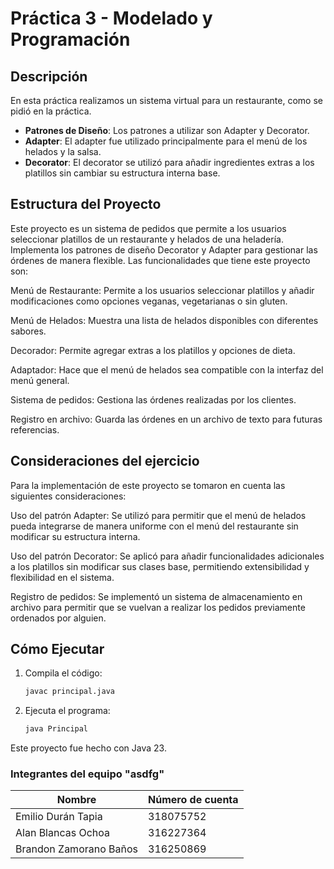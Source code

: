 # Práctica 3 - Modelado y Programación

## Descripción
En esta práctica realizamos un sistema virtual para un restaurante, como se pidió en la práctica.

- **Patrones de Diseño**: Los patrones a utilizar son Adapter y Decorator.
- **Adapter**: El adapter fue utilizado principalmente para el menú de los helados y la salsa.
- **Decorator**: El decorator se utilizó para añadir ingredientes extras a los platillos sin cambiar su estructura interna base.


## Estructura del Proyecto
Este proyecto es un sistema de pedidos que permite a los usuarios seleccionar platillos de un restaurante y helados de una heladería. Implementa los patrones de diseño Decorator y Adapter para gestionar las órdenes de manera flexible. Las funcionalidades que tiene este proyecto son: 

Menú de Restaurante: Permite a los usuarios seleccionar platillos y añadir modificaciones como opciones veganas, vegetarianas o sin gluten.

Menú de Helados: Muestra una lista de helados disponibles con diferentes sabores.

Decorador: Permite agregar extras a los platillos y opciones de dieta.

Adaptador: Hace que el menú de helados sea compatible con la interfaz del menú general.

Sistema de pedidos: Gestiona las órdenes realizadas por los clientes.

Registro en archivo: Guarda las órdenes en un archivo de texto para futuras referencias.

## Consideraciones del ejercicio

Para la implementación de este proyecto se tomaron en cuenta las siguientes consideraciones:

Uso del patrón Adapter: Se utilizó para permitir que el menú de helados pueda integrarse de manera uniforme con el menú del restaurante sin modificar su estructura interna.

Uso del patrón Decorator: Se aplicó para añadir funcionalidades adicionales a los platillos sin modificar sus clases base, permitiendo extensibilidad y flexibilidad en el sistema.

Registro de pedidos: Se implementó un sistema de almacenamiento en archivo para permitir que se vuelvan a realizar los pedidos previamente ordenados por alguien. 

## Cómo Ejecutar
1. Compila el código:
   ```bash
   javac principal.java
   ```
2. Ejecuta el programa:
   ```bash
   java Principal
   ```
Este proyecto fue hecho con Java 23.

### Integrantes del equipo "asdfg" 
| Nombre | Número de cuenta |
| --- | --- |
| Emilio Durán Tapia | 318075752 |
| Alan Blancas Ochoa | 316227364 |
| Brandon Zamorano Baños | 316250869|
